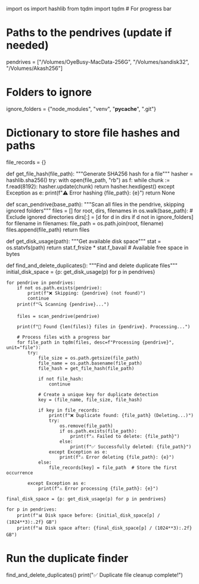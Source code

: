 import os
import hashlib
from tqdm import tqdm  # For progress bar

# Paths to the pendrives (update if needed)
pendrives = ["/Volumes/OyeBusy-MacData-256G",
             "/Volumes/sandisk32", "/Volumes/Akash256"]

# Folders to ignore
ignore_folders = {"node_modules", "venv", "__pycache__", ".git"}

# Dictionary to store file hashes and paths
file_records = {}


def get_file_hash(file_path):
    """Generate SHA256 hash for a file"""
    hasher = hashlib.sha256()
    try:
        with open(file_path, "rb") as f:
            while chunk := f.read(8192):
                hasher.update(chunk)
        return hasher.hexdigest()
    except Exception as e:
        print(f"⚠️ Error hashing {file_path}: {e}")
        return None


def scan_pendrive(base_path):
    """Scan all files in the pendrive, skipping ignored folders"""
    files = []
    for root, dirs, filenames in os.walk(base_path):
        # Exclude ignored directories
        dirs[:] = [d for d in dirs if d not in ignore_folders]
        for filename in filenames:
            file_path = os.path.join(root, filename)
            files.append(file_path)
    return files


def get_disk_usage(path):
    """Get available disk space"""
    stat = os.statvfs(path)
    return stat.f_frsize * stat.f_bavail  # Available free space in bytes


def find_and_delete_duplicates():
    """Find and delete duplicate files"""
    initial_disk_space = {p: get_disk_usage(p) for p in pendrives}

    for pendrive in pendrives:
        if not os.path.exists(pendrive):
            print(f"❌ Skipping: {pendrive} (not found)")
            continue
        print(f"🔍 Scanning {pendrive}...")

        files = scan_pendrive(pendrive)
        
        print(f"📂 Found {len(files)} files in {pendrive}. Processing...")

        # Process files with a progress bar
        for file_path in tqdm(files, desc=f"Processing {pendrive}", unit="file"):
            try:
                file_size = os.path.getsize(file_path)
                file_name = os.path.basename(file_path)
                file_hash = get_file_hash(file_path)

                if not file_hash:
                    continue

                # Create a unique key for duplicate detection
                key = (file_name, file_size, file_hash)

                if key in file_records:
                    print(f"❌ Duplicate found: {file_path} (Deleting...)")
                    try:
                        os.remove(file_path)
                        if os.path.exists(file_path):
                            print(f"⚠️ Failed to delete: {file_path}")
                        else:
                            print(f"✅ Successfully deleted: {file_path}")
                    except Exception as e:
                        print(f"⚠️ Error deleting {file_path}: {e}")
                else:
                    file_records[key] = file_path  # Store the first occurrence

            except Exception as e:
                print(f"⚠️ Error processing {file_path}: {e}")

    final_disk_space = {p: get_disk_usage(p) for p in pendrives}

    for p in pendrives:
        print(f"📊 Disk space before: {initial_disk_space[p] / (1024**3):.2f} GB")
        print(f"📊 Disk space after: {final_disk_space[p] / (1024**3):.2f} GB")


# Run the duplicate finder
find_and_delete_duplicates()
print("✅ Duplicate file cleanup complete!")
